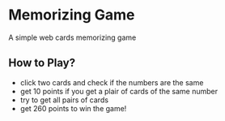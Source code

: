 # Memorizing Game
A simple web cards memorizing game

## How to Play?
- click two cards and check if the numbers are the same
- get 10 points if you get a plair of cards of the same number
- try to get all pairs of cards
- get 260 points to win the game!
